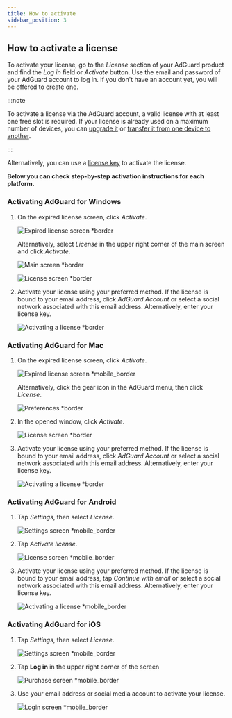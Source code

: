 ```yaml
---
title: How to activate
sidebar_position: 3
---
```


## How to activate a license

To activate your license, go to the *License* section of your AdGuard product and find the *Log in* field or *Activate* button. Use the email and password of your AdGuard account to log in. If you don't have an account yet, you will be offered to create one.

:::note

To activate a license via the AdGuard account, a valid license with at least one free slot is required. If your license is already used on a maximum number of devices, you can [upgrade it](../payment-options#upgrade) or [transfer it from one device to another](../transfer).

:::

Alternatively, you can use a [license key](../what-is#license-key) to activate the license.

**Below you can check step-by-step activation instructions for each platform.**

### Activating AdGuard for Windows

1. On the expired license screen, click *Activate*.

    ![Expired license screen *border](https://cdn.adtidy.org/blog/new/eapwtexp.png)

    Alternatively, select *License* in the upper right corner of the main screen and click *Activate*.

    ![Main screen *border](https://cdn.adtidy.org/blog/new/ca313hmain-screen.png)

    ![License screen *border](https://cdn.adtidy.org/blog/new/n7nkclicense-screen.png)

1. Activate your license using your preferred method. If the license is bound to your email address, click *AdGuard Account* or select a social network associated with this email address. Alternatively, enter your license key.

    ![Activating a license *border](https://cdn.adtidy.org/blog/new/lnzz5activate-license.png)

### Activating AdGuard for Mac

1. On the expired license screen, click *Activate*.

    ![Expired license screen *mobile_border](https://cdn.adtidy.org/blog/new/o9bhtexpired-screen.png)

    Alternatively, click the gear icon in the AdGuard menu, then click *License*.

    ![Preferences *border](https://cdn.adtidy.org/blog/new/xuyqmpreferences.png)

1. In the opened window, click *Activate*.

    ![License screen *border](https://cdn.adtidy.org/blog/new/8rbc8license-screen.png)

1. Activate your license using your preferred method. If the license is bound to your email address, click *AdGuard Account* or select a social network associated with this email address. Alternatively, enter your license key.

    ![Activating a license *border](https://cdn.adtidy.org/blog/new/tws3jkactivate-license.png)

### Activating AdGuard for Android

1. Tap *Settings*, then select *License*.

    ![Settings screen *mobile_border](https://cdn.adtidy.org/blog/new/sbdcysettings.png)

1. Tap *Activate license*.

    ![License screen *mobile_border](https://cdn.adtidy.org/blog/new/04fs1license-screen.png)

1. Activate your license using your preferred method. If the license is bound to your email address, tap *Continue with email* or select a social network associated with this email address. Alternatively, enter your license key.

    ![Activating a license *mobile_border](https://cdn.adtidy.org/blog/new/sbxttactivate-license.png)

### Activating AdGuard for iOS

1. Tap *Settings*, then select *License*.

    ![Settings screen *mobile_border](https://cdn.adtidy.org/blog/new/uf8f1fsettings.png)

1. Tap **Log in** in the upper right corner of the screen

    ![Purchase screen *mobile_border](https://cdn.adtidy.org/blog/new/10j5bhpurchase-page.png)

1. Use your email address or social media account to activate your license.

    ![Login screen *mobile_border](https://cdn.adtidy.org/blog/new/prnjdlogin-page.png)
